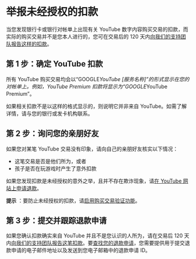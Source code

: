 # 举报未经授权的扣款

当您发现银行卡或银行对帐单上出现有关 YouTube 数字内容购买交易的扣款，而实际的购买交易并不是您本人进行的，您可在交易后的 120 天内[向我们的支持团队报告这样的扣款](https://pay.google.com/payments/unauthorizedtransactions)。

## 第 1 步：确定 YouTube 扣款

所有 YouTube 购买交易均会以“GOOGLE*YouTube [服务名称]”的形式显示在您的对帐单上。例如，YouTube Premium 扣款将显示为“GOOGLE*YouTube Premium”。

如果相关扣款不是以这样的格式显示的，则说明它并非来自 YouTube。如需了解详情，请与您的银行或发卡机构联系。

## 第 2 步：询问您的亲朋好友

如果您对某笔 YouTube 交易没有印象，请向自己的亲朋好友核实以下情况：

* 这笔交易是否是他们所为，或者
* 孩子是否在玩游戏时产生了意外扣款

如果您发现扣款是未经授权的意外之举，且并不存在欺诈现象，请[在 YouTube 网站上申请退款](https://support.google.com/youtube/answer/1286015)。

**提示** ：要防止未经授权的扣款，请[启用购买交易验证功能](https://support.google.com/youtube/answer/7577041)。

## 第 3 步：提交并跟踪退款申请

如果您确认扣款确实来自 YouTube 并且不是您认识的人所为，请在交易后 120 天内[向我们的支持团队报告这笔扣款](https://pay.google.com/payments/unauthorizedtransactions)。要[查找您的退款申请](https://pay.google.com/payments/unauthorizedtransactions?uts%3Dstatus)，您需要提供用于提交退款申请的电子邮件地址以及发送到您电子邮箱中的退款申请 ID。